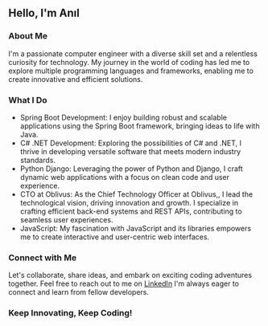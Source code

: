 ## Hello, I'm Anıl

### About Me

I'm a passionate computer engineer with a diverse skill set and a relentless curiosity for technology. My journey in the world of coding has led me to explore multiple programming languages and frameworks, enabling me to create innovative and efficient solutions.

### What I Do

- Spring Boot Development: I enjoy building robust and scalable applications using the Spring Boot framework, bringing ideas to life with Java.
- C# .NET Development: Exploring the possibilities of C# and .NET, I thrive in developing versatile software that meets modern industry standards.
- Python Django: Leveraging the power of Python and Django, I craft dynamic web applications with a focus on clean code and user experience.
- CTO at Oblivus: As the Chief Technology Officer at Oblivus,, I lead the technological vision, driving innovation and growth. I specialize in crafting efficient back-end systems and REST APIs, contributing to seamless user experiences.
- JavaScript: My fascination with JavaScript and its libraries empowers me to create interactive and user-centric web interfaces.

### Connect with Me

Let's collaborate, share ideas, and embark on exciting coding adventures together. Feel free to reach out to me on [LinkedIn](https://www.linkedin.com/in/an%C4%B1l-ipeks%C3%BCmer/)  I'm always eager to connect and learn from fellow developers.

### Keep Innovating, Keep Coding!


<!--
**anilipeksumer/anilipeksumer** is a ✨ _special_ ✨ repository because its `README.md` (this file) appears on your GitHub profile.

Here are some ideas to get you started:

- 🔭 I’m currently working on ...
- 🌱 I’m currently learning ...
- 👯 I’m looking to collaborate on ...
- 🤔 I’m looking for help with ...
- 💬 Ask me about ...
- 📫 How to reach me: ...
- 😄 Pronouns: ...
- ⚡ Fun fact: ...
-->
